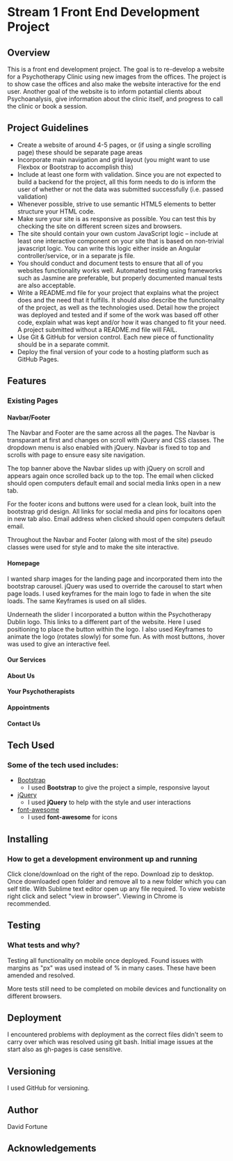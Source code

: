 # Stream 1 Front End Development Project 
 
## Overview

This is a front end development project. The goal is to re-develop a website for a Psychotherapy Clinic using new images from the offices. The project is to show case the offices and also make the website interactive for the end user. Another goal of the website is to inform potantial clients about Psychoanalysis, give information about the clinic itself, and progress to call the clinic or book a session. 

## Project Guidelines
- Create a website of around 4-5 pages, or (if using a single scrolling page) these should be separate page areas
- Incorporate main navigation and grid layout (you might want to use Flexbox or Bootstrap to accomplish this)
- Include at least one form with validation. Since you are not expected to build a backend for the project, all this form needs to do is inform the user of whether or not the data was submitted successfully (i.e. passed validation)
- Whenever possible, strive to use semantic HTML5 elements to better structure your HTML code.
- Make sure your site is as responsive as possible. You can test this by checking the site on different screen sizes and browsers.
- The site should contain your own custom JavaScript logic – include at least one interactive component on your site that is based on non-trivial javascript logic. You can write this logic either inside an Angular controller/service, or in a separate js file.
- You should conduct and document tests to ensure that all of you websites functionality works well. Automated testing using frameworks such as Jasmine are preferable, but properly documented manual tests are also acceptable.
- Write a README.md file for your project that explains what the project does and the need that it fulfills. It should also describe the functionality of the project, as well as the technologies used. Detail how the project was deployed and tested and if some of the work was based off other code, explain what was kept and/or how it was changed to fit your need. A project submitted without a README.md file will FAIL.
- Use Git & GitHub for version control. Each new piece of functionality should be in a separate commit.
- Deploy the final version of your code to a hosting platform such as GitHub Pages.
 
## Features
 
### Existing Pages
#### Navbar/Footer
The Navbar and Footer are the same across all the pages. The Navbar is transparant at first and changes on scroll with jQuery and CSS classes. The dropdown menu is also enabled with jQuery. Navbar is fixed to top and scrolls with page to ensure easy site navigation. 

The top banner above the Navbar slides up with jQuery on scroll and appears again once scrolled back up to the top. The email when clicked should open computers default email and social media links open in a new tab. 

For the footer icons and buttons were used for a clean look, built into the bootstrap grid design. All links for social media and pins for locaitons open in new tab also. Email address when clicked should open computers default email. 

Throughout the Navbar and Footer (along with most of the site) pseudo classes were used for style and to make the site interactive. 

#### Homepage
I wanted sharp images for the landing page and incorporated them into the bootstrap carousel. jQuery was used to override the carousel to start when page loads.
I used keyframes for the main logo to fade in when the site loads. The same Keyframes is used on all slides. 

Underneath the slider I incorporated a button within the Psychotherapy Dublin logo. This links to a different part of the website. Here I used positioning to place the button within the logo. I also used Keyframes to animate the logo (rotates slowly) for some fun. As with most buttons, :hover was used to give an interactive feel.



#### Our Services
#### About Us
#### Your Psychotherapists
#### Appointments
#### Contact Us
 
## Tech Used
### Some of the tech used includes:
- [Bootstrap](http://getbootstrap.com/)
    - I used **Bootstrap** to give the project a simple, responsive layout
- [jQuery](https://www.jquery.com/)
    - I used **jQuery** to help with the style and user interactions
- [font-awesome](http://fontawesome.io/)
    - I used **font-awesome** for icons 

## Installing
### How to get a development environment up and running
Click clone/download on the right of the repo. Download zip to desktop. Once downloaded open folder and remove all to a new folder which you can self title. With Sublime text editor open up any file required. To view webiste right click and select "view in browser". Viewing in Chrome is recommended.

## Testing
### What tests and why?
Testing all functionality on mobile once deployed. Found issues with margins as "px" was used instead of % in many cases. These have been amended and resolved.

More tests still need to be completed on mobile devices and functionality on different browsers. 

## Deployment
I encountered problems with deployment as the correct files didn't seem to carry over which was resolved using git bash. Initial image issues at the start also as gh-pages is case sensitive. 

## Versioning
I used GitHub for versioning. 

## Author
David Fortune

## Acknowledgements